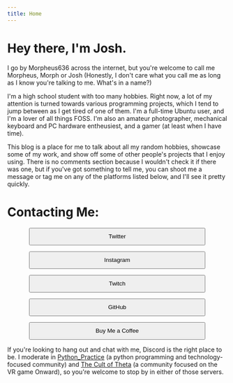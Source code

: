 ```yaml
---
title: Home
---
```


<style>
    button{
        margin-left: 10%;
        width: 80%;
        margin-right: 10%;
        height: 40px;
    }
</style>

# Hey there, I'm Josh.

I go by Morpheus636 across the internet, but you're welcome to call me
Morpheus, Morph or Josh (Honestly, I don't care what you call me as long as I
know you're talking to me. What's in a name?)

I'm a high school student with too many hobbies.
Right now, a lot of my attention is turned towards various programming
projects, which I tend to jump between as I get tired of one of them.
I'm a full-time Ubuntu user, and I'm a lover of all things FOSS. I'm also an
amateur photographer, mechanical keyboard and PC hardware entheusiest, and
a gamer (at least when I have time).

This blog is a place for me to talk about all my random hobbies, showcase
some of my work, and show off some of other people's projects that I enjoy
using. There is no comments section because I wouldn't check it
if there was one, but if you've got something to tell me, you can shoot me a
message or tag me on any of the platforms listed below, and I'll see it pretty
quickly.

# Contacting Me:

<button onclick="location.href='https://twitter.com/morpheus636'" type="button">Twitter</button>

<button onclick="location.href='https://instagram.com/morpheus636'" type="button">Instagram</button>

<button onclick="location.href='https://twitch.tv/morpheus636'" type="button">Twitch</button>

<button onclick="location.href='https://github.com/morpheus636'" type="button">GitHub</button>

<button onclick="location.href='https://www.buymeacoffee.com/morpheus636'" type="button">Buy Me a Coffee</button>

If you're looking to hang out and chat with me, Discord is the right place
to be. I moderate in
[Python_Practice](https://discord.gg/bWf3y287S5) (a python programming and
technology-focused community) and
[The Cult of Theta](https://invite.gg/thetavr) (a community focused on the VR game Onward), so you're welcome to stop by in either of those
servers.
